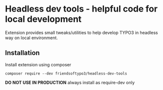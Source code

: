 # Headless dev tools - helpful code for local development

Extension provides small tweaks/utilities to help develop TYPO3 in headless way on local environment.

## Installation
Install extension using composer

``composer require --dev friendsoftypo3/headless-dev-tools``

**DO NOT USE IN PRODUCTION** always install as require-dev only
